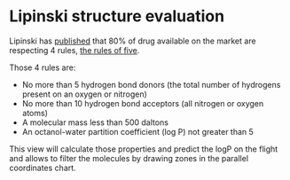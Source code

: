 # Lipinski structure evaluation

Lipinski has [published](https://doi.org/10.1016%2FS0169-409X%2800%2900129-0) that 80% of drug available on the market are respecting 4 rules,
[the rules of five](https://en.wikipedia.org/wiki/Lipinski%27s_rule_of_five).

Those 4 rules are:

* No more than 5 hydrogen bond donors (the total number of hydrogens present on an oxygen or nitrogen)
* No more than 10 hydrogen bond acceptors (all nitrogen or oxygen atoms)
* A molecular mass less than 500 daltons
* An octanol-water partition coefficient (log P) not greater than 5

This view will calculate those properties and predict the logP on the flight and allows to filter
the molecules by drawing zones in the parallel coordinates chart.
